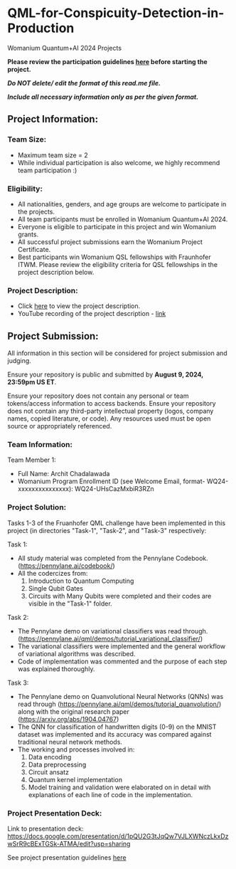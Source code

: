 # QML-for-Conspicuity-Detection-in-Production
Womanium Quantum+AI 2024 Projects

**Please review the participation guidelines [here](https://github.com/womanium-quantum/Quantum-AI-2024) before starting the project.**

_**Do NOT delete/ edit the format of this read.me file.**_

_**Include all necessary information only as per the given format.**_

## Project Information:

### Team Size:
  - Maximum team size = 2
  - While individual participation is also welcome, we highly recommend team participation :)

### Eligibility:
  - All nationalities, genders, and age groups are welcome to participate in the projects.
  - All team participants must be enrolled in Womanium Quantum+AI 2024.
  - Everyone is eligible to participate in this project and win Womanium grants.
  - All successful project submissions earn the Womanium Project Certificate.
  - Best participants win Womanium QSL fellowships with Fraunhofer ITWM. Please review the eligibility criteria for QSL fellowships in the project description below.

### Project Description:
  - Click [here](https://drive.google.com/file/d/1AcctFeXjchtEhYzPUsHpP_b4HGlI4kq9/view?usp=sharing) to view the project description.
  - YouTube recording of the project description - [link](https://youtu.be/Ac1ihFcTRTc?si=i6AIVfQQh8ymYQYp)

## Project Submission:
All information in this section will be considered for project submission and judging.

Ensure your repository is public and submitted by **August 9, 2024, 23:59pm US ET**.

Ensure your repository does not contain any personal or team tokens/access information to access backends. Ensure your repository does not contain any third-party intellectual property (logos, company names, copied literature, or code). Any resources used must be open source or appropriately referenced.

### Team Information:
Team Member 1:
 - Full Name: Archit Chadalawada
 - Womanium Program Enrollment ID (see Welcome Email, format- WQ24-xxxxxxxxxxxxxxx): WQ24-UHsCazMxbiR3RZn

### Project Solution:
Tasks 1-3 of the Fruanhofer QML challenge have been implemented in this project (in directories "Task-1", "Task-2", and "Task-3" respectively:

Task 1:
  - All study material was completed from the Pennylane Codebook. (https://pennylane.ai/codebook/)
  - All the codercizes from:
      1. Introduction to Quantum Computing
      2. Single Qubit Gates
      3. Circuits with Many Qubits
    were completed and their codes are visible in the "Task-1" folder.

Task 2:
  - The Pennylane demo on variational classifiers was read through. (https://pennylane.ai/qml/demos/tutorial_variational_classifier/)
  - The variational classifiers were implemented and the general workflow of variational algorithms was described.
  - Code of implementation was commented and the purpose of each step was explained thoroughly.

Task 3:
  - The Pennylane demo on Quanvolutional Neural Networks (QNNs) was read through (https://pennylane.ai/qml/demos/tutorial_quanvolution/) along with the original research paper (https://arxiv.org/abs/1904.04767)
  - The QNN for classification of handwritten digits (0-9) on the MNIST dataset was implemented and its accuracy was compared against traditional neural network methods.
  - The working and processes involved in:
      1. Data encoding
      2. Data preprocessing
      3. Circuit ansatz
      4. Quantum kernel implementation
      5. Model training and validation
    were elaborated on in detail with explanations of each line of code in the implementation.

### Project Presentation Deck:

Link to presentation deck: https://docs.google.com/presentation/d/1pQU2G3tJqQw7VJLXWNczLkxDzwSrR9cBExTGSk-ATMA/edit?usp=sharing

See project presentation guidelines [here](https://docs.google.com/document/d/13nWF8AxFAfFYTWEYPT3BpPdYkqtxxSAjmuXj_zcMh-E/edit?usp=sharing)

